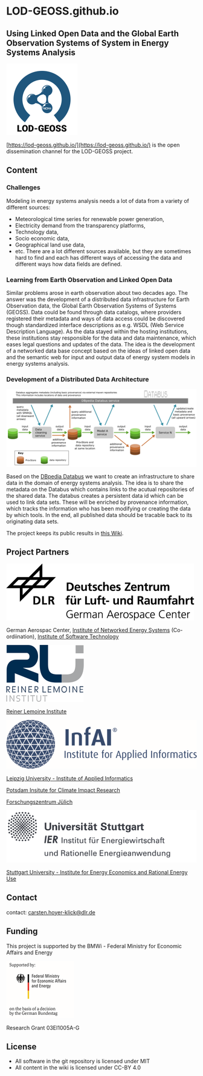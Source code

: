 # LOD-GEOSS.github.io
## Using Linked Open Data and the Global Earth Observation Systems of System in Energy Systems Analysis

![LOD-GEOSS Logo](images/LOD-GEOSS_Logo_small.png)

[https://lod-geoss.github.io/](https://lod-geoss.github.io/) is the open dissemination channel for the LOD-GEOSS project. 

## Content
### Challenges

Modeling in energy systems analysis needs a lot of data from a variety of different sources: 
* Meteorological time series for renewable power generation, 
* Electricity demand from the transparency platforms, 
* Technology data, 
* Socio economic data, 
* Geographical land use data, 
* etc. 
There are a lot different sources available, but they are sometimes hard to find and each has different ways of accessing the data and different ways how data fields are defined. 

### Learning from Earth Observation and Linked Open Data
Similar problems arose in earth observation about two decades ago. The answer was the development of a distributed data infrastructure for Earth Observation data, the Global Earth Observation Systems of Systems (GEOSS). Data could be found through data catalogs, where providers registered their metadata and ways of data access could be discovered though standardized interface descriptions as e.g. WSDL (Web Service Description Language). 
As the data stayed within the hosting institutions, these institutions stay responsible for the data and data maintenance, which eases legal questions and updates of the data. The idea is the development of a networked data base concept based on the ideas of linked open data and the semantic web for input and output data of energy system models in energy systems analysis. 

### Development of a Distributed Data Architecture

![Architecture](images/database-provenance-tracking.02.png)

Based on the [DBpedia Databus](https://databus.dbpedia.org/about) we want to create an infrastructure to share data in the domain of energy systems analysis. The idea is to share the metadata on the Databus which contains links to the acutual repositories of the shared data. The databus creates a persistent data id which can be used to link data sets. These will be enriched by provenance information, which tracks the information who has been modifying or creating the data by which tools. In the end, all published data should be tracable back to its originating data sets.  

The project keeps its public results in [this Wiki](https://github.com/LOD-GEOSS/LOD-GEOSS.github.io/wiki).

## Project Partners

![DLR](images/DLR_Logo_engl_small.png) 

German Aerospac Center, [Institute of Networked Energy Systems](https://www.dlr.de/ve) (Co-ordiination), [Institute of Software Technology](https://www.dlr.de/sc)

![RLI](images/RLI_logo_small.png) 

[Reiner Lemoine Institute](https://www.rl-institut.de)

![Inf_AI](images/InfAI_logo_ENG_small.png) 

[Leipzig University - Institute of Applied Informatics](https://infai.org)

[Potsdam Insitute for Climate Impact Research](https://www.pik-potsdam.de)

[Forschungszentrum Jülich](https://www.fz-juelich.de)

![IER](images/IER_Logo.png) 

[Stuttgart University - Institute for Energy Economics and Rational Energy Use](https://www.ier.uni-stuttgart.de/en/)

## Contact

contact: carsten.hoyer-klick@dlr.de 

## Funding

This project is supported by the BMWi - Federal Ministry for Economic Affairs and Energy

![BMWi_Funding](images/supported_by_BMWi.png)

Research Grant 03EI1005A-G

## License

* All software in the git repository is licensed under MIT
* All content in the wiki is licensed under CC-BY 4.0
